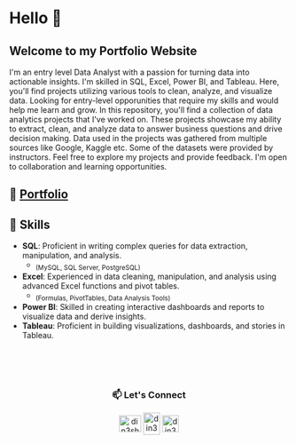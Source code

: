# Hello  👋
## Welcome to my Portfolio Website
   
I'm an entry level Data Analyst with a passion for turning data into actionable insights. I'm skilled in SQL, Excel, Power BI, and Tableau. Here, you'll find projects utilizing various tools to clean, analyze, and visualize data. Looking for entry-level opporunities that require my skills and would help me learn and grow.
In this repository, you'll find a collection of data analytics projects that I've worked on. These projects showcase my ability to extract, clean, and analyze data to answer business questions and drive decision making. Data used in the projects was gathered from multiple sources like Google, Kaggle etc. Some of the datasets were provided by instructors.
Feel free to explore my projects and provide feedback. I'm open to collaboration and learning opportunities.

## 📁 [Portfolio](https://github.com/din3shn/DA_Portfolio_Proj)

  ## 🧰 Skills

- **SQL**: Proficient in writing complex queries for data extraction, manipulation, and analysis.
    - <sub>(MySQL, SQL Server, PostgreSQL)</sub>
- **Excel**: Experienced in data cleaning, manipulation, and analysis using advanced Excel functions and pivot tables.
    - <sub>(Formulas, PivotTables, Data Analysis Tools)</sub>
- **Power BI**: Skilled in creating interactive dashboards and reports to visualize data and derive insights.
- **Tableau**: Proficient in building visualizations, dashboards, and stories in Tableau.

<br>
<br> <br>
<h3 align="center"> 📫 Let's Connect </h3>
<p align=" center">
<a href="https://github.com/din3shn" target="blank"><img align="center" src="https://github.com/din3shn/din3shn.github.io/assets/160537914/a82d25c4-af44-47b8-9607-8e175ec07291" alt="din3shn" height="30" width="40" /></a>
<a href="https://linkedin.com/in/din3shn" target="blank"><img align="center" src="https://raw.githubusercontent.com/rahuldkjain/github-profile-readme-generator/master/src/images/icons/Social/linked-in-alt.svg" alt="din3shn" height="40" width="30" /></a>
<a href="https://www.hackerrank.com/din3shn" target="blank"><img align="center" src="https://raw.githubusercontent.com/rahuldkjain/github-profile-readme-generator/master/src/images/icons/Social/hackerrank.svg" alt="din3shn" height="30" width="30" /></a>

</p>
